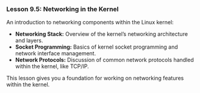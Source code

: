 ### Lesson 9.5: Networking in the Kernel
An introduction to networking components within the Linux kernel:
   - **Networking Stack:** Overview of the kernel’s networking architecture and layers.
   - **Socket Programming:** Basics of kernel socket programming and network interface management.
   - **Network Protocols:** Discussion of common network protocols handled within the kernel, like TCP/IP.

   This lesson gives you a foundation for working on networking features within the kernel.
